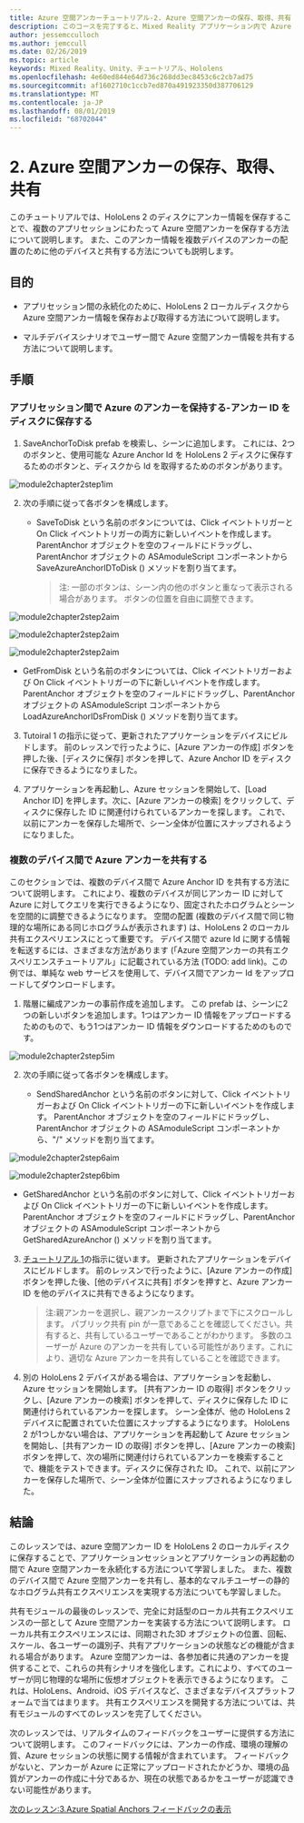 ```yaml
---
title: Azure 空間アンカーチュートリアル-2. Azure 空間アンカーの保存、取得、共有
description: このコースを完了すると、Mixed Reality アプリケーション内で Azure 顔認識を実装する方法を学習することができます。
author: jessemcculloch
ms.author: jemccull
ms.date: 02/26/2019
ms.topic: article
keywords: Mixed Reality、Unity、チュートリアル、Hololens
ms.openlocfilehash: 4e60ed844e64d736c268dd3ec8453c6c2cb7ad75
ms.sourcegitcommit: af1602710c1ccb7ed870a491923350d387706129
ms.translationtype: MT
ms.contentlocale: ja-JP
ms.lasthandoff: 08/01/2019
ms.locfileid: "68702044"
---
```

# <a name="2-saving-retrieving-and-sharing-azure-spatial-anchors"></a>2. Azure 空間アンカーの保存、取得、共有

このチュートリアルでは、HoloLens 2 のディスクにアンカー情報を保存することで、複数のアプリセッションにわたって Azure 空間アンカーを保存する方法について説明します。 また、このアンカー情報を複数デバイスのアンカーの配置のために他のデバイスと共有する方法についても説明します。

## <a name="objectives"></a>目的

* アプリセッション間の永続化のために、HoloLens 2 ローカルディスクから Azure 空間アンカー情報を保存および取得する方法について説明します。

* マルチデバイスシナリオでユーザー間で Azure 空間アンカー情報を共有する方法について説明します。

## <a name="instructions"></a>手順

### <a name="persist-azure-anchors-between-app-sessions---save-anchor-id-to-disk"></a>アプリセッション間で Azure のアンカーを保持する-アンカー ID をディスクに保存する

1. SaveAnchorToDisk prefab を検索し、シーンに追加します。 これには、2つのボタンと、使用可能な Azure Anchor Id を HoloLens 2 ディスクに保存するためのボタンと、ディスクから Id を取得するためのボタンがあります。

![module2chapter2step1im](images/module2chapter2step1im.PNG)

2. 次の手順に従って各ボタンを構成します。

   - SaveToDisk という名前のボタンについては、Click イベントトリガーと On Click イベントトリガーの両方に新しいイベントを作成します。 ParentAnchor オブジェクトを空のフィールドにドラッグし、ParentAnchor オブジェクトの ASAmoduleScript コンポーネントから SaveAzureAnchorIDToDisk () メソッドを割り当てます。
   
     > 注: 一部のボタンは、シーン内の他のボタンと重なって表示される場合があります。 ボタンの位置を自由に調整できます。

![module2chapter2step2aim](images/module2chapter2step2aim.PNG)

![module2chapter2step2aim](images/module2chapter2step2bim.PNG)

![module2chapter2step2aim](images/module2chapter2step2cim.PNG)


   - GetFromDisk という名前のボタンについては、Click イベントトリガーおよび On Click イベントトリガーの下に新しいイベントを作成します。 ParentAnchor オブジェクトを空のフィールドにドラッグし、ParentAnchor オブジェクトの ASAmoduleScript コンポーネントから LoadAzureAnchorIDsFromDisk () メソッドを割り当てます。

3. Tutoiral 1 の指示に従って、更新されたアプリケーションをデバイスにビルドします。 前のレッスンで行ったように、[Azure アンカーの作成] ボタンを押した後、[ディスクに保存] ボタンを押して、Azure Anchor ID をディスクに保存できるようになりました。

4. アプリケーションを再起動し、Azure セッションを開始して、[Load Anchor ID] を押します。次に、[Azure アンカーの検索] をクリックして、ディスクに保存した ID に関連付けられているアンカーを探します。 これで、以前にアンカーを保存した場所で、シーン全体が位置にスナップされるようになりました。

### <a name="share-azure-anchors-between-multiple-devices"></a>複数のデバイス間で Azure アンカーを共有する

このセクションでは、複数のデバイス間で Azure Anchor ID を共有する方法について説明します。 これにより、複数のデバイスが同じアンカー ID に対して Azure に対してクエリを実行できるようになり、固定されたホログラムとシーンを空間的に調整できるようになります。 空間の配置 (複数のデバイス間で同じ物理的な場所にある同じホログラムが表示されます) は、HoloLens 2 のローカル共有エクスペリエンスにとって重要です。 デバイス間で azure Id に関する情報を転送するには、さまざまな方法があります (「Azure 空間アンカーの共有エクスペリエンスチュートリアル」に記載されている方法 (TODO: add link)。この例では、単純な web サービスを使用して、デバイス間でアンカー Id をアップロードしてダウンロードします。

1. 階層に編成アンカーの事前作成を追加します。 この prefab は、シーンに2つの新しいボタンを追加します。1つはアンカー ID 情報をアップロードするためのもので、もう1つはアンカー ID 情報をダウンロードするためのものです。 

![module2chapter2step5im](images/module2chapter2step5im.PNG)

2. 次の手順に従って各ボタンを構成します。

   - SendSharedAnchor という名前のボタンに対して、Click イベントトリガーおよび On Click イベントトリガーの下に新しいイベントを作成します。 ParentAnchor オブジェクトを空のフィールドにドラッグし、ParentAnchor オブジェクトの ASAmoduleScript コンポーネントから、"/" メソッドを割り当てます。

![module2chapter2step6aim](images/module2chapter2step6aim.PNG)

![module2chapter2step6bim](images/module2chapter2step6bim.PNG)

   - GetSharedAnchor という名前のボタンに対して、Click イベントトリガーおよび On Click イベントトリガーの下に新しいイベントを作成します。 ParentAnchor オブジェクトを空のフィールドにドラッグし、ParentAnchor オブジェクトの ASAmoduleScript コンポーネントから GetSharedAzureAnchor () メソッドを割り当てます。

3. [チュートリアル 1](mrlearning-base-ch1.md)の指示に従います。 更新されたアプリケーションをデバイスにビルドします。 前のレッスンで行ったように、[Azure アンカーの作成] ボタンを押した後、[他のデバイスに共有] ボタンを押すと、Azure アンカー ID を他のデバイスに共有できるようになります。

   > 注:親アンカーを選択し、親アンカースクリプトまで下にスクロールします。 パブリック共有 pin が一意であることを確認してください。共有すると、共有しているユーザーであることがわかります。 多数のユーザーが Azure のアンカーを共有している可能性があります。これにより、適切な Azure アンカーを共有していることを確認できます。

4. 別の HoloLens 2 デバイスがある場合は、アプリケーションを起動し、Azure セッションを開始します。 [共有アンカー ID の取得] ボタンをクリックし、[Azure アンカーの検索] ボタンを押して、ディスクに保存した ID に関連付けられているアンカーを探します。 シーン全体が、他の HoloLens 2 デバイスに配置されていた位置にスナップするようになります。 HoloLens 2 が1つしかない場合は、アプリケーションを再起動して Azure セッションを開始し、[共有アンカー ID の取得] ボタンを押し、[Azure アンカーの検索] ボタンを押して、次の場所に関連付けられているアンカーを検索することで、機能をテストできます。ディスクに保存された ID。 これで、以前にアンカーを保存した場所で、シーン全体が位置にスナップされるようになりました。

## <a name="congratulations"></a>結論
このレッスンでは、azure 空間アンカー ID を HoloLens 2 のローカルディスクに保存することで、アプリケーションセッションとアプリケーションの再起動の間で Azure 空間アンカーを永続化する方法について学習しました。 また、複数のデバイス間で Azure 空間アンカーを共有し、基本的なマルチユーザーの静的なホログラム共有エクスペリエンスを実現する方法についても学習しました。

共有モジュールの最後のレッスンで、完全に対話型のローカル共有エクスペリエンスの一部として Azure 空間アンカーを実装する方法について説明します。 ローカル共有エクスペリエンスには、同期された3D オブジェクトの位置、回転、スケール、各ユーザーの識別子、共有アプリケーションの状態などの機能が含まれる場合があります。 Azure 空間アンカーは、各参加者に共通のアンカーを提供することで、これらの共有シナリオを強化します。これにより、すべてのユーザーが同じ物理的な場所に仮想オブジェクトを表示できるようになります。 これは、HoloLens、Android、iOS デバイスなど、さまざまなデバイスプラットフォームで当てはまります。 共有エクスペリエンスを開発する方法については、共有モジュールのすべてのレッスンを完了してください。

次のレッスンでは、リアルタイムのフィードバックをユーザーに提供する方法について説明します。 このフィードバックには、アンカーの作成、環境の理解の質、Azure セッションの状態に関する情報が含まれています。 フィードバックがないと、アンカーが Azure に正常にアップロードされたかどうか、環境の品質がアンカーの作成に十分であるか、現在の状態であるかをユーザーが認識できない可能性があります。

[次のレッスン:3.Azure Spatial Anchors フィードバックの表示](mrlearning-asa-ch3.md)

